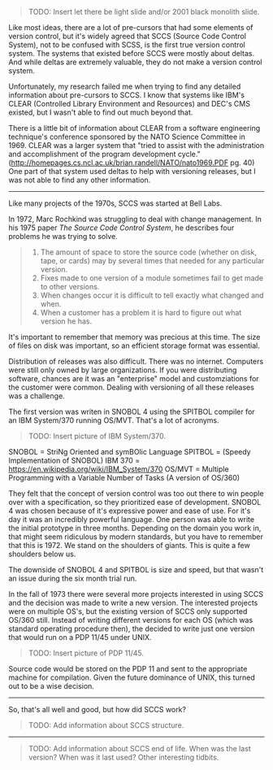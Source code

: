 > TODO: Insert let there be light slide and/or 2001 black monolith slide.

Like most ideas, there are a lot of pre-cursors that had some elements of version control, but it's widely agreed that SCCS (Source Code Control System), not to be confused with SCSS, is the first true version control system. The systems that existed before SCCS were mostly about deltas. And while deltas are extremely valuable, they do not make a version control system.

Unfortunately, my research failed me when trying to find any detailed information about pre-cursors to SCCS. I know that systems like IBM's CLEAR (Controlled Library Environment and Resources) and DEC's CMS existed, but I wasn't able to find out much beyond that.

There is a little bit of information about CLEAR from a software engineering technique's conference sponsored by the NATO Science Committee in 1969. CLEAR was a larger system that "tried to assist with the administration and accomplishment of the program development cycle." (http://homepages.cs.ncl.ac.uk/brian.randell/NATO/nato1969.PDF pg. 40) One part of that system used deltas to help with versioning releases, but I was not able to find any other information.

----

Like many projects of the 1970s, SCCS was started at Bell Labs.

In 1972, Marc Rochkind was struggling to deal with change management. In his 1975 paper _The Source Code Control System_, he describes four problems he was trying to solve.

> 1. The amount of space to store the source code (whether on disk, tape, or cards) may by several times that needed for any particular version.
> 2. Fixes made to one version of a module sometimes fail to get made to other versions.
> 3. When changes occur it is difficult to tell exactly what changed and when.
> 4. When a customer has a problem it is hard to figure out what version he has.

It's important to remember that memory was precious at this time. The size of files on disk was important, so an efficient storage format was essential.

Distribution of releases was also difficult. There was no internet. Computers were still only owned by large organizations. If you were distributing software, chances are it was an "enterprise" model and customziations for the customer were common. Dealing with versioning of all these releases was a challenge.

The first version was writen in SNOBOL 4 using the SPITBOL compiler for an IBM System/370 running OS/MVT. That's a lot of acronyms.

> TODO: Insert picture of IBM System/370.

SNOBOL = StriNg Oriented and symBOlic Language
SPITBOL = (Speedy Implementation of SNOBOL)
IBM 370 = https://en.wikipedia.org/wiki/IBM_System/370
OS/MVT = Multiple Programming with a Variable Number of Tasks (A version of OS/360)

They felt that the concept of version control was too out there to win people over with a specification, so they prioritized ease of development. SNOBOL 4 was chosen because of it's expressive power and ease of use. For it's day it was an incredibly powerful language. One person was able to write the initial prototype in three months. Depending on the domain you work in, that might seem ridiculous by modern standards, but you have to remember that this is 1972. We stand on the shoulders of giants. This is quite a few shoulders below us.

The downside of SNOBOL 4 and SPITBOL is size and speed, but that wasn't an issue during the six month trial run.

In the fall of 1973 there were several more projects interested in using SCCS and the decision was made to write a new version. The interested projects were on multiple OS's, but the existing version of SCCS only supported OS/360 still. Instead of writing different versions for each OS (which was standard operating procedure then), the decided to write just one version that would run on a PDP 11/45 under UNIX.

> TODO: Insert picture of PDP 11/45.

Source code would be stored on the PDP 11 and sent to the appropriate machine for compilation. Given the future dominance of UNIX, this turned out to be a wise decision.

----

So, that's all well and good, but how did SCCS work?

> TODO: Add information about SCCS structure.

----

> TODO: Add information about SCCS end of life. When was the last version? When was it last used? Other interesting tidbits.